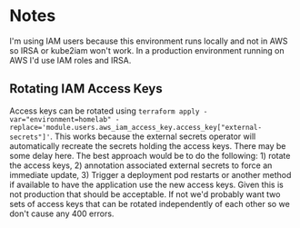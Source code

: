 # Notes

I'm using IAM users because this environment runs locally and not in AWS so IRSA or kube2iam won't work. In a production environment running on AWS I'd use IAM roles and IRSA. 

## Rotating IAM Access Keys

Access keys can be rotated using `terraform apply -var="environment=homelab" -replace='module.users.aws_iam_access_key.access_key["external-secrets"]'`.  This works because the external secrets operator will automatically recreate the secrets holding the access keys.  There may be some delay here. The best approach would be to do the following: 1) rotate the access keys, 2) annotation associated external secrets to force an immediate update, 3) Trigger a deployment pod restarts or another method if available to have the application use the new access keys. Given this is not production that should be acceptable. If not we'd probably want two sets of access keys that can be rotated independently of each other so we don't cause any 400 errors.

